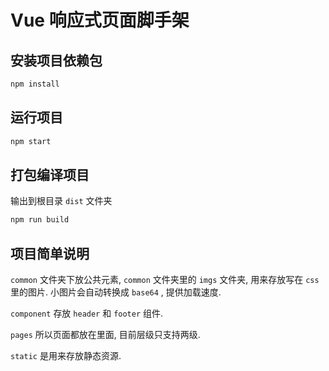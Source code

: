 # Vue 响应式页面脚手架

## 安装项目依赖包
```bash
npm install
```

## 运行项目
```bash
npm start
```

## 打包编译项目

输出到根目录 `dist` 文件夹
```bash
npm run build
```

## 项目简单说明

`common` 文件夹下放公共元素, `common` 文件夹里的 `imgs` 文件夹, 用来存放写在 `css` 里的图片. 小图片会自动转换成 `base64` , 提供加载速度.

`component` 存放 `header` 和 `footer` 组件.

`pages` 所以页面都放在里面, 目前层级只支持两级.

`static` 是用来存放静态资源.


